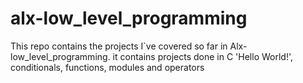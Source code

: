# alx-low_level_programming
This repo contains the projects I`ve covered so far in Alx-low_level_programming.
it contains projects done in C 'Hello World!', conditionals, functions, modules and operators

